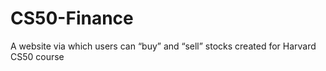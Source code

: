 # CS50-Finance
A website via which users can “buy” and “sell” stocks created for Harvard CS50 course
